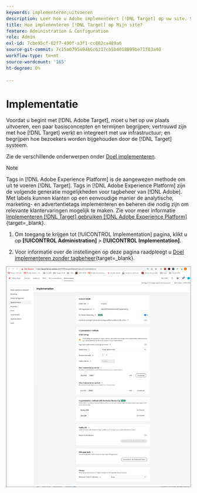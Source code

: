 ```yaml
---
keywords: implementeren;uitvoeren
description: Leer hoe u Adobe implementeert [!DNL Target] op uw site. Stel uw algemene instellingen, implementatiemethode (AEP Web SDK of at.js) en meer in.
title: Hoe implementeren [!DNL Target] op Mijn site?
feature: Administration & Configuration
role: Admin
exl-id: 7cbe95cf-82f7-490f-a3f1-cc882ca489a6
source-git-commit: 7c15a0795e94b6c6317cb5b4018899be71f03a40
workflow-type: tm+mt
source-wordcount: '165'
ht-degree: 0%

---
```


# Implementatie

Voordat u begint met [!DNL Adobe Target], moet u het op uw plaats uitvoeren, een paar basisconcepten en termijnen begrijpen; vertrouwd zijn met hoe [!DNL Target] werkt en integreert met uw infrastructuur; en begrijpen hoe bezoekers worden bijgehouden door de [!DNL Target] systeem.

Zie de verschillende onderwerpen onder [Doel implementeren](/help/main/c-implementing-target/implementing-target.md).

>[!NOTE]
>
>Tags in [!DNL Adobe Experience Platform] is de aangewezen methode om uit te voeren [!DNL Target]. Tags in [!DNL Adobe Experience Platform] zijn de volgende generatie mogelijkheden voor tagbeheer van [!DNL Adobe]. Met labels kunnen klanten op een eenvoudige manier de analytische, marketing- en advertentietags implementeren en beheren die nodig zijn om relevante klantervaringen mogelijk te maken. Zie voor meer informatie [Implementeren [!DNL Target] gebruiken [!DNL Adobe Experience Platform]](https://experienceleague.corp.adobe.com/docs/target-dev/developer/client-side/at-js-implementation/deploy-at-js/implement-target-using-adobe-launch.html){target=_blank}.

1. Om toegang te krijgen tot [!UICONTROL Implementation] pagina, klikt u op **[!UICONTROL Administration]** > **[!UICONTROL Implementation]**.

1. Voor informatie over de instellingen op deze pagina raadpleegt u [Doel implementeren zonder tagbeheer](https://experienceleague.corp.adobe.com/docs/target-dev/developer/client-side/at-js-implementation/deploy-at-js/implement-target-without-a-tag-manager.html){target=_blank}.

![Implementatiepagina](/help/main/administrating-target/assets/implementation.png)
